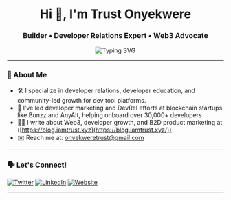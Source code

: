 <h1 align="center">Hi 👋, I'm Trust Onyekwere</h1>
<h3 align="center">Builder • Developer Relations Expert • Web3 Advocate</h3>

<p align="center">
  <img src="https://readme-typing-svg.herokuapp.com?font=Fira+Code&size=18&pause=1000&color=36BCF7&center=true&vCenter=true&width=450&lines=DevRel+%7C+Web3+%7C+Product+Marketing" alt="Typing SVG" />
</p>

---

### 🚀 About Me

- 🛠 I specialize in developer relations, developer education, and community-led growth for dev tool platforms.
- 🔭 I’ve led developer marketing and DevRel efforts at blockchain startups like Bunzz and AnyAlt, helping onboard over 30,000+ developers
- ✍🏽 I write about Web3, developer growth, and B2D product marketing at ([https://blog.iamtrust.xyz](https://blog.iamtrust.xyz/))
- ✉️ Reach me at: [onyekweretrust@gmail.com](mailto:onyekweretrust@gmail.com)  


---

### 🗣 Let's Connect!

[![Twitter](https://img.shields.io/badge/Twitter-%231DA1F2.svg?style=flat&logo=twitter&logoColor=white)]([https://twitter.com/yourhandle](https://twitter.com/))
[![LinkedIn](https://img.shields.io/badge/LinkedIn-%230077B5.svg?style=flat&logo=linkedin&logoColor=white)]([https://linkedin.com/in/yourname](https://www.linkedin.com/in/trust-onyekwere/))
[![Website](https://img.shields.io/badge/Website-%234285F4.svg?style=flat&logo=google-chrome&logoColor=white)]([https://yourwebsite.com](https://iamtrust.xyz/))

---

